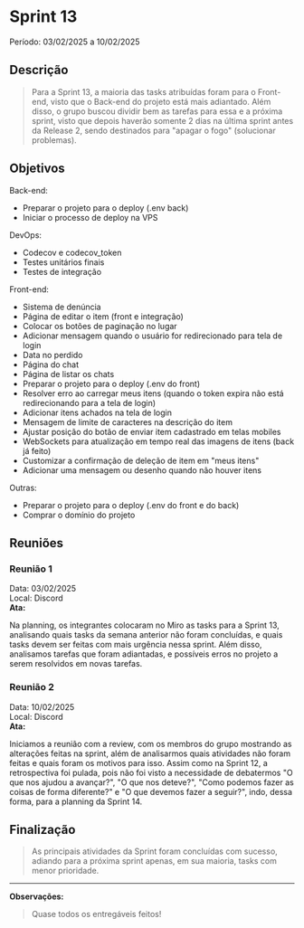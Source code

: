 # Sprint 13
Período: 03/02/2025 a 10/02/2025

## Descrição
> Para a Sprint 13, a maioria das tasks atribuídas foram para o Front-end, visto que o Back-end do projeto está mais adiantado.
> Além disso, o grupo buscou dividir bem as tarefas para essa e a próxima sprint, visto que depois haverão somente 2 dias na última sprint
> antes da Release 2, sendo destinados para "apagar o fogo" (solucionar problemas).

## Objetivos
Back-end:
- Preparar o projeto para o deploy (.env back)
- Iniciar o processo de deploy na VPS

DevOps:
- Codecov e codecov_token
- Testes unitários finais
- Testes de integração

Front-end:
- Sistema de denúncia
- Página de editar o item (front e integração)
- Colocar os botões de paginação no lugar
- Adicionar mensagem quando o usuário for redirecionado para tela de login
- Data no perdido
- Página do chat
- Página de listar os chats
- Preparar o projeto para o deploy (.env do front)
- Resolver erro ao carregar meus itens (quando o token expira não está redirecionando para a tela de login)
- Adicionar itens achados na tela de login
- Mensagem de limite de caracteres na descrição do item
- Ajustar posição do botão de enviar item cadastrado em telas mobiles
- WebSockets para atualização em tempo real das imagens de itens (back já feito)
- Customizar a confirmação de deleção de item em "meus itens"
- Adicionar uma mensagem ou desenho quando não houver itens

Outras:
- Preparar o projeto para o deploy (.env do front e do back)
- Comprar o domínio do projeto

## Reuniões
### Reunião 1
Data: 03/02/2025  
Local: Discord  
**Ata:**

Na planning, os integrantes colocaram no Miro as tasks para a Sprint 13, analisando quais tasks da semana anterior não foram concluídas,
e quais tasks devem ser feitas com mais urgência nessa sprint. Além disso, analisamos tarefas que foram adiantadas, e possíveis erros no
projeto a serem resolvidos em novas tarefas.

### Reunião 2
Data: 10/02/2025  
Local: Discord  
**Ata:**

Iniciamos a reunião com a review, com os membros do grupo mostrando as alterações feitas na sprint, além de analisarmos quais atividades não foram feitas e quais foram os motivos para isso. Assim como na Sprint 12, a retrospectiva foi pulada, pois não foi visto a necessidade de debatermos "O que nos ajudou a avançar?", "O que nos deteve?", "Como podemos fazer as coisas de forma diferente?" e "O que devemos fazer a seguir?", indo, dessa forma, para a planning da Sprint 14.

## Finalização
> As principais atividades da Sprint foram concluídas com sucesso, adiando para a próxima sprint apenas, em sua maioria, tasks com menor prioridade.
---

**Observações:**
> Quase todos os entregáveis feitos!
